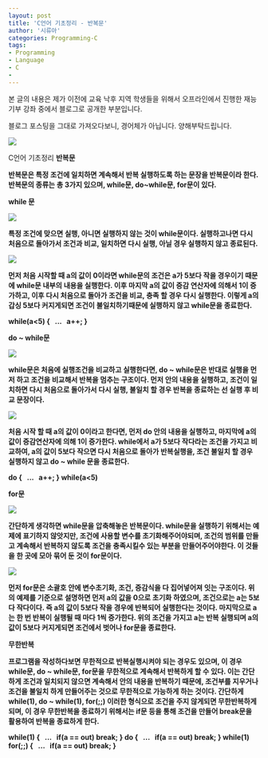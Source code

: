 ```yaml
---
layout: post
title: 'C언어 기초정리 - 반복문'
author: '시류아'
categories: Programming-C
tags:
- Programming
- Language
- C
-
---
```



<script> location.href='https://cafe.naver.com/develoid/701332' ; </script>

<p>  <p></p> </p> <p><p>본 글의 내용은 제가 이전에 교육 낙후 지역 학생들을 위해서 오프라인에서 진행한 재능기부 강좌 중에서 블로그로 공개한 부분입니다.</p><p>블로그 포스팅을 그대로 가져오다보니, 경어체가 아닙니다. 양해부탁드립니다.</p></p><p>  <p>   <img src="https://dthumb-phinf.pstatic.net/?src=%22http%3A%2F%2Fblogfiles.naver.net%2FMjAxNzAxMThfMTAy%2FMDAxNDg0NzAxNDU4NjQ0.8FFwCCIeof2N-nfXO9Acw74MieMnLsxmuFlE7MBY4Psg.zqVRkxgz-OSzONWvuHIYCalROqOr043HbCL0xS-gM5kg.PNG.searphiel9%2Fc.png%22&amp;type=cafe_wa740">  </p> </p> <p>  <p>   <p>   C언어 기초정리   <b>반복문  </p>  </p> </p> <p>  <p>반복문은 특정 조건에 일치하면 계속해서 반복 실행하도록 하는 문장을 반복문이라 한다. 반복문의 종류는 총 3가지 있으며, while문, do~while문, for문이 있다.</p> </p> <p>  <p>   <p></p>  </p> </p> <p>  <p>   <p>   while 문  </p>  </p> </p> <p>  <p>   <img src="https://dthumb-phinf.pstatic.net/?src=%22http%3A%2F%2Fblogfiles.naver.net%2FMjAxNzAxMThfMjM2%2FMDAxNDg0NzAxNTQwOTgy.cedvn8WbUlu_IvMOoNbI73COFZ_tLbbvuhrxkNOylVsg.edGD_CLGymZGvlK1gcMXKdBWPC7mD1RGQ85S0EftSjQg.PNG.searphiel9%2F8.png%22&amp;type=cafe_wa740">  </p> </p> <p>  <p>특정 조건에 맞으면 실행, 아니면 실행하지 않는 것이 while문이다. 실행하고나면 다시 처음으로 돌아가서 조건과 비교, 일치하면 다시 실행, 아닐 경우 실행하지 않고 종료된다.</p> </p> <p>  <p>   <img src="https://dthumb-phinf.pstatic.net/?src=%22http%3A%2F%2Fblogfiles.naver.net%2FMjAxNzAxMThfMTEz%2FMDAxNDg0NzAxNTc2MTg5.Onjdl77kw29KVWswW55CVVh9NzmpOq1uzNYtbXvZpVIg.sB-Do3Hd_JnWfx88U8rn70BMWz55v6Xs3fM3pBaLBRsg.PNG.searphiel9%2F9.png%22&amp;type=cafe_wa740">  </p> </p> <p>  <p>먼저 처음 시작할 때 a의 값이 0이라면 while문의 조건은 a가 5보다 작을 경우이기 때문에 while문 내부의 내용을 실행한다. 이후 마지막 a의 값이 증감 연산자에 의해서 1이 증가하고, 이후 다시 처음으로 돌아가 조건을 비교, 충족 할 경우 다시 실행한다. 이렇게 a의 갑싱 5보다 커지게되면 조건이 불일치하기때문에 실행하지 않고 while문을 종료한다.</p> </p> <p>  <p>   <p>   while(a&lt;5)&nbsp;{   <b>&nbsp;&nbsp;...   <b>&nbsp;&nbsp;a++;   <b>}  </p>  </p> </p> <p>  <p>   <p></p>  </p> </p> <p>  <p>   <p>   do ~ while문  </p>  </p> </p> <p>  <p>   <img src="https://dthumb-phinf.pstatic.net/?src=%22http%3A%2F%2Fblogfiles.naver.net%2FMjAxNzAxMThfNjkg%2FMDAxNDg0NzAxNjc0ODgy.wCaTpk_qC8CVq2TlhJV4mRda0q9wvm4yCCD0NV9Lxvwg.Sq0iaWgpUBUwtkG2PI5kEpBTQIEQSBW6gojOv-6BI-0g.PNG.searphiel9%2F10.png%22&amp;type=cafe_wa740">  </p> </p> <p>  <p>while문은 처음에 실행조건을 비교하고 실행한다면, do ~ while문은 반대로 실행을 먼저 하고 조건을 비교해서 반복을 멈추는 구조이다. 먼저 안의 내용을 실행하고, 조건이 일치하면 다시 처음으로 돌아가서 다시 실행, 불일치 할 경우 반복을 종료하는 선 실행 후 비교 문장이다.</p> </p> <p>  <p>   <img src="https://dthumb-phinf.pstatic.net/?src=%22http%3A%2F%2Fblogfiles.naver.net%2FMjAxNzAxMThfMjQw%2FMDAxNDg0NzAxNzQ2NjQx.3-VLdPxCOGK9yq1Tu1XXhIUSkAG2CDByCchPggzYqn8g.h4lPY_eVaL5csIOhlhqK23-GJrxGChH2z2wRoTgJV2og.PNG.searphiel9%2F11.png%22&amp;type=cafe_wa740">  </p> </p> <p>  <p>처음 시작 할 때 a의 값이 0이라고 한다면, 먼저 do 안의 내용을 실행하고, 마지막에 a의 값이 증감연산자에 의해 1이 증가한다. while에서 a가 5보다 작다라는 조건을 가지고 비교하여, a의 값이 5보다 작으면 다시 처음으로 돌아가 반복실행을, 조건 불일치 할 경우 실행하지 않고 do ~ while 문을 종료한다.</p> </p> <p>  <p>   <p>   do&nbsp;{   <b>&nbsp;&nbsp;...   <b>&nbsp;&nbsp;a++;   <b>}&nbsp;while(a&lt;5)  </p>  </p> </p> <p>  <p>   <p></p>  </p> </p> <p>  <p>   <p>   for문  </p>  </p> </p> <p>  <p>   <img src="https://dthumb-phinf.pstatic.net/?src=%22http%3A%2F%2Fblogfiles.naver.net%2FMjAxNzAxMThfMjM3%2FMDAxNDg0NzAxODM3NTY1.BUGBY0HUKTzmD9ssBSwlMjrcTTdvf0OluV0codz-Xzwg.MwgNPHT4X8yfpSNUXvm3ORljhYtfwsff5YOWA2PHOJQg.PNG.searphiel9%2F12.png%22&amp;type=cafe_wa740">  </p> </p> <p>  <p>간단하게 생각하면 while문을 압축해놓은 반복문이다. while문을 실행하기 위해서는 예제에 표기하지 않앗지만, 조건에 사용할 변수를 초기화해주어야되며, 조건의 범위를 만들고 계속해서 반복하지 않도록 조건을 충족시킬수 있는 부분을 만들어주어야한다. 이 것들을 한 곳에 모아 묶어 둔 것이 for문이다.</p> </p> <p>  <p>   <img src="https://dthumb-phinf.pstatic.net/?src=%22http%3A%2F%2Fblogfiles.naver.net%2FMjAxNzAxMThfMjU4%2FMDAxNDg0NzAxOTA5NTgx.zF13FKVeM7pHjrZKL6bxOHwjcGmDnYBF15xsqQXS630g.wANAuXyTfGW1HqJ1EYMIU5t1pu2RjmuK3nKynoGc1Xcg.PNG.searphiel9%2F13.png%22&amp;type=cafe_wa740">  </p> </p> <p>  <p>먼저 for문은 소괄호 안에 변수초기화, 조건, 증감식을 다 집어넣어져 잇는 구조이다. 위의 예제를 기준으로 설명하면 먼저 a의 값을 0으로 초기화 하였으며, 조건으로는 a는 5보다 작다이다. 즉 a의 값이 5보다 작을 경우에 반복되어 실행한다는 것이다. 마지막으로 a는 한 번 반복이 실행될 때 마다 1씩 증가한다. 위의 조건을 가지고 a는 반복 실행되며 a의 값이 5보다 커지게되면 조건에서 벗어나 for문을 종료한다.</p> </p> <p>  <p>   <p></p>  </p> </p> <p>  <p>   <p>   무한반복  </p>  </p> </p> <p>  <p>프로그램을 작성하다보면 무한적으로 반복실행시켜야 되는 경우도 있으며, 이 경우 while문, do ~ while문, for문을 무한적으로 계속해서 반복하게 할 수 있다. 이는 간단하게 조건과 일치되지 않으면 계속해서 안의 내용을 반복하기 때문에, 조건부를 지우거나 조건을 불일치 하게 만들어주는 것으로 무한적으로 가능하게 하는 것이다. 간단하게 while(1), do ~ while(1), for(;;) 이러한 형식으로 조건을 주지 않게되면 무한반복하게 되며, 이 경우 무한반복을 종료하기 위해서는 if문 등을 통해 조건을 만들어 break문을 활용하여 반복을 종료하게 한다.</p> </p> <p>  <p>   <p>   while(1)&nbsp;{   <b>&nbsp;&nbsp;...   <b>&nbsp;&nbsp;if(a&nbsp;==&nbsp;out)&nbsp;break;   <b>}   <b>   <b>do&nbsp;{   <b>&nbsp;&nbsp;...   <b>&nbsp;&nbsp;if(a&nbsp;==&nbsp;out)&nbsp;break;   <b>}&nbsp;while(1)   <b>   <b>for(;;)&nbsp;{   <b>&nbsp;&nbsp;...   <b>&nbsp;&nbsp;if(a&nbsp;==&nbsp;out)&nbsp;break;   <b>}  </p>  </p> </p>
